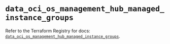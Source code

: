 # `data_oci_os_management_hub_managed_instance_groups`

Refer to the Terraform Registry for docs: [`data_oci_os_management_hub_managed_instance_groups`](https://registry.terraform.io/providers/oracle/oci/6.18.0/docs/data-sources/os_management_hub_managed_instance_groups).
